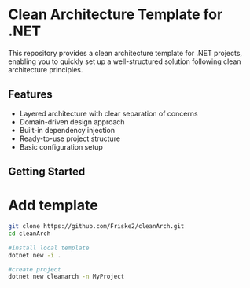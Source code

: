 # Clean Architecture Template for .NET

This repository provides a clean architecture template for .NET projects, enabling you to quickly set up a well-structured solution following clean architecture principles.

## Features

- Layered architecture with clear separation of concerns
- Domain-driven design approach
- Built-in dependency injection
- Ready-to-use project structure
- Basic configuration setup

## Getting Started

# Add template

```bash
git clone https://github.com/Friske2/cleanArch.git
cd cleanArch

#install local template
dotnet new -i .

#create project
dotnet new cleanarch -n MyProject
```
